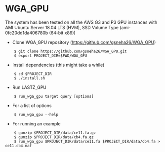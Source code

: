 # WGA_GPU 

The system has been tested on all the AWS G3 and P3 GPU instances with AMI Ubuntu Server 18.04 LTS (HVM), SSD Volume Type (ami-0fc20dd1da406780b (64-bit x86))


* Clone WGA_GPU repository (https://github.com/gsneha26/WGA_GPU)

```
    $ git clone https://github.com/gsneha26/WGA_GPU.git
    $ export PROJECT_DIR=$PWD/WGA_GPU
```

* Install dependencies (this might take a while)

```
    $ cd $PROJECT_DIR
    $ ./install.sh
```

* Run LASTZ_GPU

```
    $ run_wga_gpu target query [options]
```

* For a list of options 

```
    $ run_wga_gpu --help
```

* For running an example

```
    $ gunzip $PROJECT_DIR/data/ce11.fa.gz
    $ gunzip $PROJECT_DIR/data/cb4.fa.gz
    $ run_wga_gpu $PROJECT_DIR/data/ce11.fa $PROJECT_DIR/data/cb4.fa > ce11.cb4.maf
```
